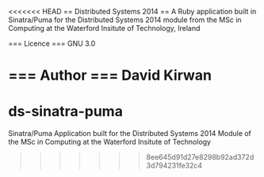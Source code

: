 <<<<<<< HEAD
== Distributed Systems 2014 ==
A Ruby application built in Sinatra/Puma for the Distributed Systems 2014 module from the
MSc in Computing at the Waterford Insitute of Technology, Ireland

=== Licence ===
GNU 3.0

=== Author ===
David Kirwan
=======
ds-sinatra-puma
===============

Sinatra/Puma Application built for the Distributed Systems 2014 Module of the MSc in Computing at the Waterford Insitute of Technology
>>>>>>> 8ee645d91d27e8298b92ad372d3d794231fe32c4

